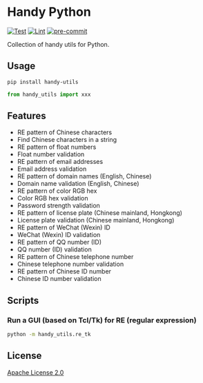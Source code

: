 # Handy Python

[![Test](https://github.com/leven-cn/handy.py/actions/workflows/test.yml/badge.svg)](https://github.com/leven-cn/handy.py/actions/workflows/test.yml)
[![Lint](https://github.com/leven-cn/handy.py/actions/workflows/lint.yml/badge.svg)](https://github.com/leven-cn/handy.py/actions/workflows/lint.yml)
[![pre-commit](https://img.shields.io/badge/pre--commit-enabled-brightgreen?logo=pre-commit&logoColor=white)](https://github.com/pre-commit/pre-commit)

Collection of handy utils for Python.

## Usage

```bash
pip install handy-utils
```

```python
from handy_utils import xxx
```

## Features

- RE pattern of Chinese characters
- Find Chinese characters in a string
- RE pattern of float numbers
- Float number validation
- RE pattern of email addresses
- Email address validation
- RE pattern of domain names (English, Chinese)
- Domain name validation (English, Chinese)
- RE pattern of color RGB hex
- Color RGB hex validation
- Password strength validation
- RE pattern of license plate (Chinese mainland, Hongkong)
- License plate validation (Chinese mainland, Hongkong)
- RE pattern of WeChat (Wexin) ID
- WeChat (Wexin) ID validation
- RE pattern of QQ number (ID)
- QQ number (ID) validation
- RE pattern of Chinese telephone number
- Chinese telephone number validation
- RE pattern of Chinese ID number
- Chinese ID number validation

## Scripts

### Run a GUI (based on Tcl/Tk) for RE (regular expression)

```bash
python -m handy_utils.re_tk
```

## License

[Apache License 2.0](https://github.com/leven-cn/handy.py/blob/master/LICENSE)
